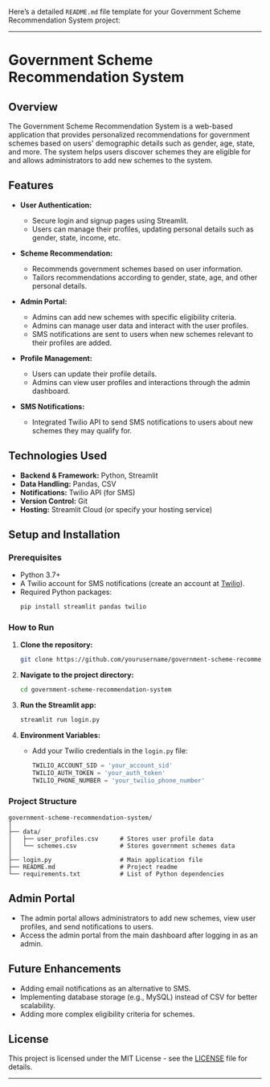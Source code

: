Here’s a detailed `README.md` file template for your Government Scheme Recommendation System project:

---

# Government Scheme Recommendation System

## Overview

The Government Scheme Recommendation System is a web-based application that provides personalized recommendations for government schemes based on users' demographic details such as gender, age, state, and more. The system helps users discover schemes they are eligible for and allows administrators to add new schemes to the system.

## Features

- **User Authentication:** 
  - Secure login and signup pages using Streamlit.
  - Users can manage their profiles, updating personal details such as gender, state, income, etc.

- **Scheme Recommendation:** 
  - Recommends government schemes based on user information.
  - Tailors recommendations according to gender, state, age, and other personal details.

- **Admin Portal:** 
  - Admins can add new schemes with specific eligibility criteria.
  - Admins can manage user data and interact with the user profiles.
  - SMS notifications are sent to users when new schemes relevant to their profiles are added.

- **Profile Management:** 
  - Users can update their profile details.
  - Admins can view user profiles and interactions through the admin dashboard.

- **SMS Notifications:** 
  - Integrated Twilio API to send SMS notifications to users about new schemes they may qualify for.

## Technologies Used

- **Backend & Framework:** Python, Streamlit
- **Data Handling:** Pandas, CSV
- **Notifications:** Twilio API (for SMS)
- **Version Control:** Git
- **Hosting:** Streamlit Cloud (or specify your hosting service)

## Setup and Installation

### Prerequisites

- Python 3.7+
- A Twilio account for SMS notifications (create an account at [Twilio](https://www.twilio.com/try-twilio)).
- Required Python packages:
  ```bash
  pip install streamlit pandas twilio
  ```

### How to Run

1. **Clone the repository:**
   ```bash
   git clone https://github.com/yourusername/government-scheme-recommendation-system.git
   ```

2. **Navigate to the project directory:**
   ```bash
   cd government-scheme-recommendation-system
   ```

3. **Run the Streamlit app:**
   ```bash
   streamlit run login.py
   ```

4. **Environment Variables:**
   - Add your Twilio credentials in the `login.py` file:
     ```python
     TWILIO_ACCOUNT_SID = 'your_account_sid'
     TWILIO_AUTH_TOKEN = 'your_auth_token'
     TWILIO_PHONE_NUMBER = 'your_twilio_phone_number'
     ```

### Project Structure

```plaintext
government-scheme-recommendation-system/
│
├── data/
│   ├── user_profiles.csv      # Stores user profile data
│   └── schemes.csv            # Stores government schemes data
│
├── login.py                   # Main application file
├── README.md                  # Project readme
└── requirements.txt           # List of Python dependencies
```

## Admin Portal

- The admin portal allows administrators to add new schemes, view user profiles, and send notifications to users.
- Access the admin portal from the main dashboard after logging in as an admin.

## Future Enhancements

- Adding email notifications as an alternative to SMS.
- Implementing database storage (e.g., MySQL) instead of CSV for better scalability.
- Adding more complex eligibility criteria for schemes.

## License

This project is licensed under the MIT License - see the [LICENSE](LICENSE) file for details.

---

